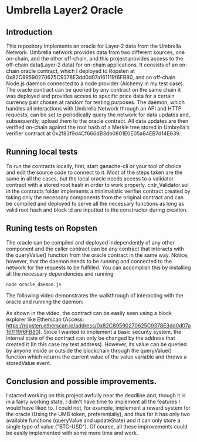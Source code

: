 # Umbrella Layer2 Oracle
## Introduction
This repository implements an oracle for Layer-2 data from the Umbrella Network. Umbrella network provides data from two different sources, one on-chain, and the other off-chain, and this project provides access to the off-chain data(Layer-2 data) for on-chain applications. It consists of an on-chain oracle contract, which I deployed to Ropsten at 0x82C89590270625C9378E3dd0d07a161119f6FB80, and an off-chain Node.js daemon connected to a node provider (Alchemy in my test case). The oracle contract can be queried by any contract on the same chain it was deployed and provides access to specific price data for a certain currency pair chosen at random for testing purposes. The daemon, which handles all interactions with Umbrella Network through an API and HTTP requests, can be set to periodically query the network for data updates and, subsequently, upload them to the oracle contract. All data updates are then verified on-chain against the root hash of a Merkle tree stored in Umbrella's verifier contract at 0x2f83f9d4Cf666dB3db0801E0E05a84EB7d14E639.

## Running local tests
To run the contracts locally, first, start ganache-cli or your tool of choice and edit the source code to connect to it. Most of the steps taken are the same in all the cases, but the local oracle needs access to a validator contract with a stored root hash in order to work properly. cntr_Validator.sol in the contracts folder implements a minimalistic verifier contract created by taking only the necessary components from the original contract and can be compiled and deployed to serve all the necessary functions as long as valid root hash and block id are inputted to the constructor during creation.

## Runing tests on Ropsten
The oracle can be compiled and deployed independently of any other component and the caller contract can be any contract that interacts with the queryValue() function from the oracle contract in the same way. Notice, however, that the daemon needs to be running and connected to the network for the requests to be fulfilled. You can accomplish this by installing all the necessary dependencies and running
```
node oracle_daemon.js
```

The following video demonstrates the walkthrough of interacting with the oracle and running the daemon:

As shown in the video, the contract can be easily seen using a block explorer like Etherscan (Access: https://ropsten.etherscan.io/address/0x82C89590270625C9378E3dd0d07a161119f6FB80). Since I wanted to implement a basic security system, the internal state of the contract can only be changed by the address that created it (In this case my test address). However, its value can be queried by anyone inside or outside the blockchain through the queryValue()	 function which returns the current value of the value variable and throws a storedValue event.

## Conclusion and possible improvements.
I started working on this project awfully near the deadline and, though it is in a fairly working state, I didn't have time to implement all the features I would have liked to. I could not, for example, implement a reward system for the oracle (Using the UMB token, preferentially), and thus far it has only two available functions (queryValue and updateState) and it can only store a single type of value ("BTC-USD"). Of course, all these improvements could be easily implemented with some more time and work.
